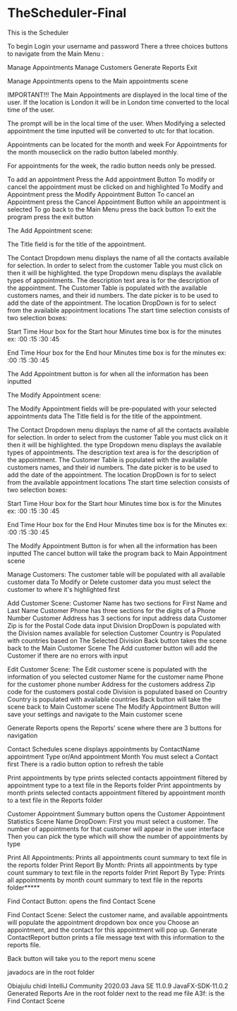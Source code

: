 # TheScheduler-Final

This is the Scheduler

To begin Login your  username and password
There a three choices buttons to navigate from the Main Menu :

Manage Appointments
Manage Customers
Generate Reports
Exit

Manage Appointments opens to the Main appointments scene

IMPORTANT!!!
The Main Appointments are displayed in the local time of the user.  If the location is London it will be in London
time converted to the local time of the user. 

The prompt will be in the local time of the user.
When Modifying a selected appointment the time inputted will be converted to utc for that location.

Appointments can be located for the month and  week 
For Appointments  for the month  mouseclick on the radio button labeled monthly.

For appointments for the week, the radio button needs only be pressed.

To add an appointment Press the Add appointment Button
To modify or cancel the appointment must be clicked on and highlighted
To Modify and Appointment press the Modify Appointment Button 
To cancel an Appointment press the Cancel Appointment Button while an appointment is selected
To go back to the Main Menu press the back button
To exit the program press the exit button

The Add Appointment scene:

The Title field is for the title of the appointment.

The Contact Dropdown menu displays the name of all the contacts available for selection.
In order to select from the customer Table you must click on then it will be highlighted.
the type Dropdown menu displays the available types of appointments.
The description text area is for the description of the  appointment.
The Customer Table is populated with the available customers names, and their id numbers.
The date picker is to be used to add the date of the appointment.
The location DropDown  is for to select from the available appointment locations 
The start time selection consists of two selection boxes:

Start Time Hour box for the Start hour 
Minutes time box is for the minutes  ex: :00 :15 :30 :45

End Time Hour box for the End hour
Minutes time box is for the minutes  ex: :00 :15 :30 :45

The Add Appointment button is for when all the information has been inputted



The Modify Appointment scene:

The Modify Appointment fields will be pre-populated with your selected appointments data
The Title field is for the title of the appointment.

The Contact Dropdown menu displays the name of all the contacts available for selection.
In order to select from the customer Table you must click on it then it will be highlighted.
the type Dropdown menu displays the available types of appointments.
The description text area is for the description of the  appointment.
The Customer Table is populated with the available customers names, and their id numbers.
The date picker is to be used to add the date of the appointment.
The location DropDown  is for to select from the available appointment locations
The start time selection consists of two selection boxes:

Start Time Hour box for the Start hour
Minutes time box is for the Minutes  ex: :00 :15 :30 :45

End Time Hour box for the End Hour
Minutes time box is for the Minutes  ex: :00 :15 :30 :45

The Modify Appointment Button is for when all the information has been inputted
The cancel button will take the program back to Main Appointment scene




Manage Customers:
The customer table will be populated with all available customer data
To Modify or Delete customer data you must select the customer to where it's highlighted first 

Add Customer Scene:
Customer Name has two sections for First Name and Last Name
Customer Phone  has three sections for the digits of a Phone Number
Customer Address has 3 sections for input address data
Customer Zip  is for the Postal Code data input
Division DropDown is populated with the Division names available for selection
Customer Country is Populated with countries based on The Selected Division
Back button takes the scene back to the Main Customer Scene
The Add customer button will add the Customer if there are no errors with input



Edit Customer Scene:
The Edit customer scene is populated with the information of you selected customer
Name for the customer name 
Phone for the customer phone number
Address for the customers address
Zip code for the customers postal code
Division is populated based on Country
Country is populated with available countries
Back button will take the scene back to Main Customer scene
The Modify Appointment Button will save your settings and navigate to the Main customer scene


Generate Reports opens the Reports' scene where there are 3 buttons for navigation

Contact Schedules scene
displays appointments by ContactName appointment Type or/And appointment Month
You must select a Contact first 
There is a radio button option to refresh the table

Print appointments by type  prints  selected contacts appointment filtered by appointment type  to a text file in the Reports folder
Print appointments by month  prints  selected contacts appointment filtered by appointment month  to a text file in the Reports folder


Customer Appointment Summary button opens the Customer Appointment Statistics Scene
Name DropDown: First you  must select a customer. The number of appointments for that customer will appear in the user interface
Then you can pick the type which will show the number of appointments by type

Print All Appointments: Prints all appointments count  summary to  text file in the reports folder
Print Report By Month: Prints all appointments  by type count  summary to  text file in the reports folder
Print Report By Type: Prints all appointments by month count  summary to  text file in the reports folder*****

Find Contact Button: 
opens the find Contact Scene

Find Contact Scene:
Select the customer name, and  available appointments will populate the appointment dropdown box  once you
Choose an appointment, and the contact for this appointment will pop up.
Generate ContactReport button prints a file message text with this information to the reports file.

Back button will take you to the report menu scene

javadocs are in the root folder

Obiajulu chidi
 IntelliJ Community 2020.03
 Java SE 11.0.9 
 JavaFX-SDK-11.0.2
Generated Reports Are in the root folder next to the read me file
 A3f: is the Find Contact Scene 




















